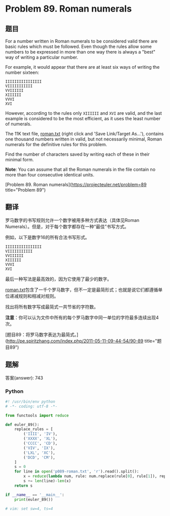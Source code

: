 Problem 89. Roman numerals
========================================

## 题目

For a number written in Roman numerals to be considered valid there are basic rules which must be followed.
Even though the rules allow some numbers to be expressed in more than one way there is always a "best" way of writing a
particular number.

For example, it would appear that there are at least six ways of writing the number sixteen:

    IIIIIIIIIIIIIIII
    VIIIIIIIIIII
    VVIIIIII
    XIIIIII
    VVVI
    XVI

However, according to the rules only `XIIIIII` and `XVI` are valid, and the last example is considered to be the most efficient,
as it uses the least number of numerals.

The 11K text file, [roman.txt](../resource/p089-roman.txt) (right click and 'Save Link/Target As...'), contains one thousand numbers written in valid, but not
necessarily minimal, Roman numerals for the definitive rules for this problem.

Find the number of characters saved by writing each of these in their minimal form.

**Note**: You can assume that all the Roman numerals in the file contain no more than four consecutive identical units.

[Problem 89. Roman numerals](https://projecteuler.net/problem=89 title="Problem 89")

## 翻译

罗马数字的书写规则允许一个数字被用多种方式表达（具体见Roman Numerals）。但是，对于每个数字都存在一种“最佳”书写方式。

例如，以下是数字16的所有合法书写形式。

    IIIIIIIIIIIIIIII
    VIIIIIIIIIII
    VVIIIIII
    XIIIIII
    VVVI
    XVI

最后一种写法是最高效的，因为它使用了最少的数字。

[roman.txt](../resource/p089-roman.txt)包含了一千个罗马数字，但不一定是最简形式；也就是说它们都遵循单位递减规则和相减对规则。

找出将所有数字写成最简式一共节省的字符数。

**注意**：你可以认为文件中所有的每个罗马数字中同一单位的字符最多连续出现4次。

[题目89：将罗马数字表达为最简式。](http://pe.spiritzhang.com/index.php/2011-05-11-09-44-54/90-89 title="题目89")

## 题解

答案(answer): 743

### Python

~~~python
#! /usr/bin/env python
# -*- coding: utf-8 -*-

from functools import reduce

def euler_89():
    replace_rules = [
        ('IIII', 'IV'),
        ('XXXX', 'XL'),
        ('CCCC', 'CD'),
        ('VIV', 'IX'),
        ('LXL', 'XC'),
        ('DCD', 'CM'),
    ]
    s = 0
    for line in open('p089-roman.txt', 'r').read().split():
        x = reduce(lambda num, rule: num.replace(rule[0], rule[1]), replace_rules, line)
        s += len(line)-len(x)
    return s

if __name__ == '__main__':
    print(euler_89())

# vim: set sw=4, ts=4
~~~
